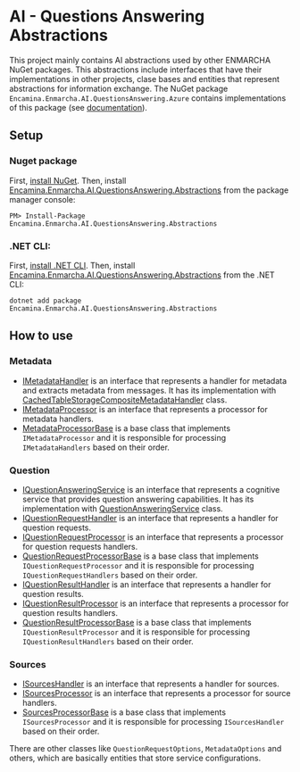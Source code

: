 ﻿# AI - Questions Answering Abstractions

This project mainly contains AI abstractions used by other ENMARCHA NuGet packages. This abstractions include interfaces that have their implementations in other projects, clase bases and entities that represent abstractions for information exchange. The NuGet package `Encamina.Enmarcha.AI.QuestionsAnswering.Azure` contains implementations of this package (see [documentation](../Encamina.Enmarcha.AI.QuestionsAnswering.Azure/README.md)).

## Setup

### Nuget package

First, [install NuGet](http://docs.nuget.org/docs/start-here/installing-nuget). Then, install [Encamina.Enmarcha.AI.QuestionsAnswering.Abstractions](https://www.nuget.org/packages/Encamina.Enmarcha.AI.QuestionsAnswering.Abstractions) from the package manager console:

    PM> Install-Package Encamina.Enmarcha.AI.QuestionsAnswering.Abstractions

### .NET CLI:

First, [install .NET CLI](https://learn.microsoft.com/en-us/dotnet/core/tools/). Then, install [Encamina.Enmarcha.AI.QuestionsAnswering.Abstractions](https://www.nuget.org/packages/Encamina.Enmarcha.AI.QuestionsAnswering.Abstractions) from the .NET CLI:

    dotnet add package Encamina.Enmarcha.AI.QuestionsAnswering.Abstractions

## How to use

### Metadata

- [IMetadataHandler](./IMetadataHandler.cs) is an interface that represents a handler for metadata and extracts metadata from messages.  It has its implementation with [CachedTableStorageCompositeMetadataHandler](../Encamina.Enmarcha.AI.QuestionsAnswering.Azure/Metadata/CachedTableStorageCompositeMetadataHandler.cs) class.
- [IMetadataProcessor](./IMetadataProcessor.cs) is an interface that represents a processor for metadata handlers.
- [MetadataProcessorBase](./MetadataProcessorBase.cs) is a base class that implements `IMetadataProcessor` and it is responsible for processing `IMetadataHandlers` based on their order.

### Question

- [IQuestionAnsweringService](./IQuestionAnsweringService.cs) is an interface that represents a cognitive service that provides question answering capabilities. It has its implementation with [QuestionAnsweringService](../Encamina.Enmarcha.AI.QuestionsAnswering.Azure/QuestionAnsweringService.cs) class.
- [IQuestionRequestHandler](./IQuestionRequestHandler.cs) is an interface that represents a handler for question requests.
- [IQuestionRequestProcessor](./IQuestionRequestProcessor.cs) is an interface that represents a processor for question requests handlers.
- [QuestionRequestProcessorBase](./QuestionRequestProcessorBase.cs) is a base class that implements `IQuestionRequestProcessor` and it is responsible for processing `IQuestionRequestHandlers` based on their order.
- [IQuestionResultHandler](./IQuestionRequestHandler.cs) is an interface that represents a handler for question results.
- [IQuestionResultProcessor](./IQuestionResultProcessor.cs) is an interface that represents a processor for question results handlers.
- [QuestionResultProcessorBase](./QuestionResultProcessorBase.cs) is a base class that implements `IQuestionResultProcessor` and it is responsible for processing `IQuestionResultHandlers` based on their order.

### Sources

- [ISourcesHandler](./ISourcesHandler.cs) is an interface that represents a handler for sources.
- [ISourcesProcessor](./ISourcesProcessor.cs) is an interface that represents a processor for source handlers.
- [SourcesProcessorBase](./SourcesProcessorBase.cs) is a base class that implements `ISourcesProcessor` and it is responsible for processing `ISourcesHandler` based on their order.

There are other classes like `QuestionRequestOptions`, `MetadataOptions` and others, which are basically entities that store service configurations.